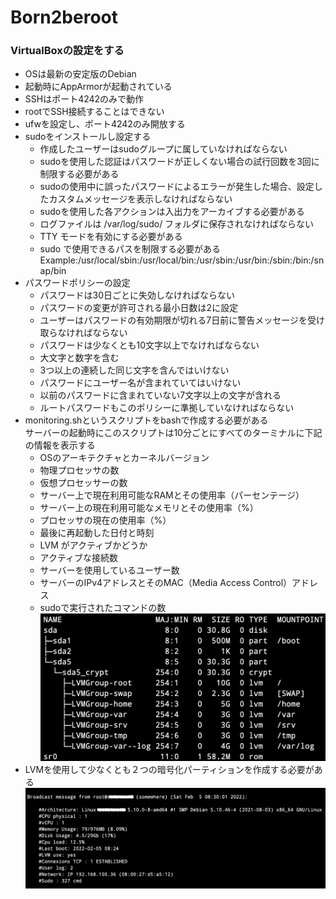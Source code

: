 # Born2beroot
### VirtualBoxの設定をする
  
- OSは最新の安定版のDebian
- 起動時にAppArmorが起動されている
- SSHはポート4242のみで動作
- rootでSSH接続することはできない
- ufwを設定し、ポート4242のみ開放する
- sudoをインストールし設定する
	- 作成したユーザーはsudoグループに属していなければならない
	- sudoを使用した認証はパスワードが正しくない場合の試行回数を3回に制限する必要がある
	- sudoの使用中に誤ったパスワードによるエラーが発生した場合、設定したカスタムメッセージを表示しなければならない
	- sudoを使用した各アクションは入出力をアーカイブする必要がある
	- ログファイルは /var/log/sudo/ フォルダに保存されなければならない
	- TTY モードを有効にする必要がある
	- sudo で使用できるパスを制限する必要がある  
		Example:/usr/local/sbin:/usr/local/bin:/usr/sbin:/usr/bin:/sbin:/bin:/snap/bin
- パスワードポリシーの設定
	- パスワードは30日ごとに失効しなければならない
	- パスワードの変更が許可される最小日数は2に設定
	- ユーザーはパスワードの有効期限が切れる7日前に警告メッセージを受け取らなければならない
	- パスワードは少なくとも10文字以上でなければならない
	- 大文字と数字を含む
	- 3つ以上の連続した同じ文字を含んではいけない
	- パスワードにユーザー名が含まれていてはいけない
	- 以前のパスワードに含まれていない7文字以上の文字が含れる
	- ルートパスワードもこのポリシーに準拠していなければならない
- monitoring.shというスクリプトをbashで作成する必要がある  
		サーバーの起動時にこのスクリプトは10分ごとにすべてのターミナルに下記の情報を表示する  
	- OSのアーキテクチャとカーネルバージョン
	- 物理プロセッサの数 
	- 仮想プロセッサーの数
	- サーバー上で現在利用可能なRAMとその使用率（パーセンテージ）
	- サーバー上の現在利用可能なメモリとその使用率（%）
	- プロセッサの現在の使用率（%）
	- 最後に再起動した日付と時刻
	- LVM がアクティブかどうか
	- アクティブな接続数
	- サーバーを使用しているユーザー数
	- サーバーのIPv4アドレスとそのMAC（Media Access Control）アドレス
	- sudoで実行されたコマンドの数
![作成したパーティション](images/LVM.png)
- LVMを使用して少なくとも２つの暗号化パーティションを作成する必要がある  
![作成したLVM](images/monitoring.png)
